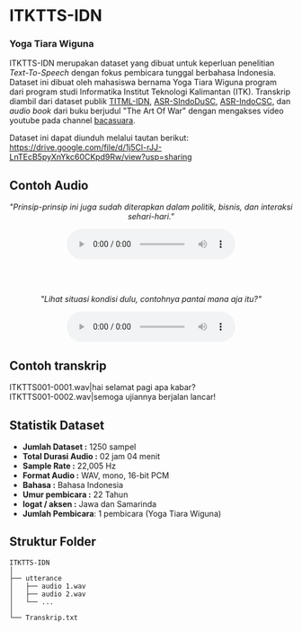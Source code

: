 # ITKTTS-IDN

### Yoga Tiara Wiguna

ITKTTS-IDN merupakan dataset yang dibuat untuk keperluan penelitian _Text-To-Speech_ dengan fokus pembicara tunggal berbahasa Indonesia. Dataset ini dibuat oleh mahasiswa bernama Yoga Tiara Wiguna program dari program studi Informatika Institut Teknologi Kalimantan (ITK). Transkrip diambil dari dataset publik [TITML-IDN](https://research.nii.ac.jp/src/en/TITML-IDN.html), [ASR-SIndoDuSC](https://magichub.com/datasets/indonesian-scripted-speech-corpus-daily-use-sentence/), [ASR-IndoCSC](https://magichub.com/datasets/indonesian-conversational-speech-corpus/), dan _audio book_ dari buku berjudul "The Art Of War" dengan mengakses video youtube pada channel [bacasuara](https://www.youtube.com/watch?v=XE5aP5JkPbI&t=33s).

Dataset ini dapat diunduh melalui tautan berikut:\
https://drive.google.com/file/d/1j5Cl-rJJ-LnTEcB5pyXnYkc60CKpd9Rw/view?usp=sharing

## Contoh Audio

<div style="text-align: center">
  <p>
    <i>
        "Prinsip-prinsip ini juga sudah diterapkan dalam politik, bisnis, dan interaksi sehari-hari."
    </i>
  </p>
  <audio controls="1" controlslist="nodownload nofullscreen noremoteplayback">{ip}{form_title}{ip}

   <source type="audio/wav" src="https://www.dropbox.com/scl/fi/325qimcclvl1c24l48zpl/ground-truth_ts_1.wav?rlkey=zyjcg9njd3dvc45ie7nhssa1q&st=krj00nne&raw=1" type="audio/wav" />
 </audio>

<br><br>

  <p>
    <i>
        "Lihat situasi kondisi dulu, contohnya pantai mana aja itu?"
    </i>
  </p>
  <audio controls="1" controlslist="nodownload nofullscreen noremoteplayback">{ip}{form_title}{ip}

   <source type="audio/wav"  src="https://www.dropbox.com/scl/fi/olsqedkjdey1zpr3z0sod/ground-truth_ts_2.wav?rlkey=s69481z689hrdtqhrsal2e1e2&st=eh2tjgs7&raw=1" type="audio/wav" />
 </audio>
</div>

## Contoh transkrip

ITKTTS001-0001.wav|hai selamat pagi apa kabar?\
ITKTTS001-0002.wav|semoga ujiannya berjalan lancar!

## Statistik Dataset

- **Jumlah Dataset :** 1250 sampel
- **Total Durasi Audio :** 02 jam 04 menit
- **Sample Rate :** 22,005 Hz
- **Format Audio :** WAV, mono, 16-bit PCM
- **Bahasa :** Bahasa Indonesia
- **Umur pembicara :** 22 Tahun
- **logat / aksen :** Jawa dan Samarinda
- **Jumlah Pembicara**: 1 pembicara (Yoga Tiara Wiguna)

## Struktur Folder

```
ITKTTS-IDN
│
├── utterance
│   ├── audio 1.wav
│   ├── audio 2.wav
│   └── ...
│
└── Transkrip.txt
```
